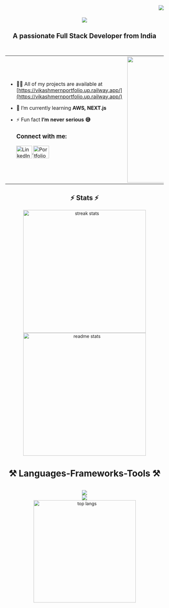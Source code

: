 <img align="right" src="https://visitor-badge.laobi.icu/badge?page_id=salesp07.salesp07" />

<h1 align="center">
    <img src="https://readme-typing-svg.herokuapp.com/?font=Righteous&size=35&center=true&vCenter=true&width=500&height=70&duration=4000&lines=Hi+There!+👋;+I'm+Vikash+Kumar!;" />
</h1>

<h2 align="center">A passionate Full Stack Developer from India</h2>

<br/>
<table align=center>
  <tr>
    <td align="left" >
      <p>
          
- 👨‍💻 All of my projects are available at [https://vikashmernportfolio.up.railway.app/](https://vikashmernportfolio.up.railway.app/)
          
- 🌱 I’m currently learning **AWS, NEXT.js**
  
- ⚡ Fun fact **I’m never serious 😅**
      </p>
      
  <h3 align="left">Connect with me:</h3>
  
  <p align="left">
    <a href="https://linkedin.com/in/www.linkedin.com/in/software-enginner-vikash" target="_blank">
      <img align="center" src="https://raw.githubusercontent.com/rahuldkjain/github-profile-readme-generator/master/src/images/icons/Social/linked-in-alt.svg" alt="LinkedIn profile" height="40" width="50" />
    </a> 
      
  <a href="https://vikashmernportfolio.up.railway.app/" target="_blank">
          <img align="center" src="https://github.com/user-attachments/assets/2537f596-026d-43ef-8d32-f27b3e52c9e1" alt="Portfolio Profile" height="40" width="50" />
    </a>
  </p>

  
</td>
<td align="right" >
  <img src="https://github.com/user-attachments/assets/ad7213e2-c076-4237-a7a1-a3b3bfb11bc7" alt="gif" width="400" />
</td>
  </tr>
</table>

<h2 align="center">⚡ Stats ⚡</h2>
<div align=center>
  <img width=390 src="https://github-readme-streak-stats.herokuapp.com/?user=vikash55kumar&count_private=true&theme=react&border_radius=10" alt="streak stats"/>
  <img width=390 src="https://github-readme-stats.vercel.app/api?username=vikash55kumar&count_private=true&show_icons=true&theme=react&rank_icon=github&border_radius=10" alt="readme stats" />
</div>

<h1 align="center">⚒️ Languages-Frameworks-Tools ⚒️</h1>
<br/>
<div align="center">
        <img src="https://skillicons.dev/icons?i=nodejs,javascript,react,express,mongodb,java,aws,next,python" /><br/>
    <img src="https://skillicons.dev/icons?i=bootstrap,css,mui,html,github,git,postman,redux" />
<br>
    <img width=325 align="center" src="https://github-readme-stats.vercel.app/api/top-langs?username=vikash55kumar&show_icons=true&locale=en&layout=compact&theme=react&border_radius=10&size_weight=0.5&count_weight=0.5&exclude_repo=github-readme-stats" alt="top langs" />
</div>





<!--
**Vikash55Kumar/Vikash55Kumar** is a ✨ _special_ ✨ repository because its `README.md` (this file) appears on your GitHub profile.

Here are some ideas to get you started:

- 🔭 I’m currently working on ...
- 🌱 I’m currently learning ...
- 👯 I’m looking to collaborate on ...
- 🤔 I’m looking for help with ...
- 💬 Ask me about ...
- 📫 How to reach me: ...
- 😄 Pronouns: ...
- ⚡ Fun fact: ...
-->



